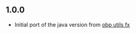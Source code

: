 ## 1.0.0

* Initial port of the java version from [obp utils fx](https://bitbucket.org/plug-team/plug-utils-fx/src/master/src/plug/utils/ui/graph/layout/PloegTreeLayout.java)
